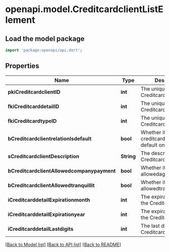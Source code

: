 # openapi.model.CreditcardclientListElement

## Load the model package
```dart
import 'package:openapi/api.dart';
```

## Properties
Name | Type | Description | Notes
------------ | ------------- | ------------- | -------------
**pkiCreditcardclientID** | **int** | The unique ID of the Creditcardclient | 
**fkiCreditcarddetailID** | **int** | The unique ID of the Creditcarddetail | 
**fkiCreditcardtypeID** | **int** | The unique ID of the Creditcardtype | 
**bCreditcardclientrelationIsdefault** | **bool** | Whether if it's the creditcardclient is the default one | 
**sCreditcardclientDescription** | **String** | The description of the Creditcardclient | 
**bCreditcardclientAllowedcompanypayment** | **bool** | Whether if it's an allowedagencypayment | 
**bCreditcardclientAllowedtranquillit** | **bool** | Whether if it's an allowedtranquillit | 
**iCreditcarddetailExpirationmonth** | **int** | The expirationmonth of the Creditcarddetail | 
**iCreditcarddetailExpirationyear** | **int** | The expirationyear of the Creditcarddetail | 
**iCreditcarddetailLastdigits** | **int** | The last digits of the Creditcarddetail | 

[[Back to Model list]](../README.md#documentation-for-models) [[Back to API list]](../README.md#documentation-for-api-endpoints) [[Back to README]](../README.md)



